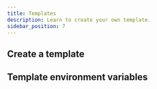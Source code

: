 ```yaml
---
title: Templates
description: Learn to create your own template.
sidebar_position: 7
---
```


## Create a template

## Template environment variables
